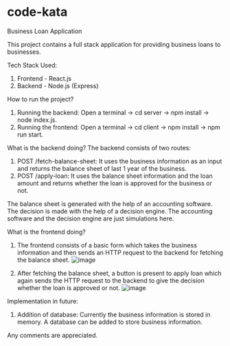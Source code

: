 # code-kata
Business Loan Application

This project contains a full stack application for providing business loans to businesses.

Tech Stack Used:
  1. Frontend - React.js
  2. Backend - Node.js (Express)

How to run the project?
  1. Running the backend: Open a terminal -> cd server -> npm install -> node index.js.
  2. Running the frontend: Open a terminal -> cd client -> npm install -> npm run start.

What is the backend doing?
The backend consists of two routes:
  1. POST /fetch-balance-sheet: It uses the business information as an input and returns the balance sheet of last 1 year of the business.
  2. POST /apply-loan: It uses the balance sheet information and the loan amount and returns whether the loan is approved for the business or not.

The balance sheet is generated with the help of an accounting software.
The decision is made with the help of a decision engine.
The accounting software and the decision engine are just simulations here.

What is the frontend doing?
  1. The frontend consists of a basic form which takes the business information and then sends an HTTP request to the backend for fetching the balance sheet.
  ![image](https://github.com/Manav-Kapoor/code-kata/assets/33180472/05890e3c-0277-4a40-9276-164d6a866946)

  2. After fetching the balance sheet, a button is present to apply loan which again sends the HTTP request to the backend to give the decision whether the loan is approved or not.
  ![image](https://github.com/Manav-Kapoor/code-kata/assets/33180472/383fc5a5-3788-4b75-8eb6-52d3e61d049b)

Implementation in future:
  1. Addition of database: Currently the business information is stored in memory. A database can be added to store business information.

Any comments are appreciated.

